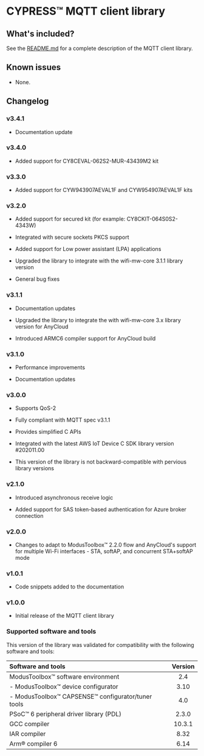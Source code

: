 # CYPRESS&trade; MQTT client library

## What's included?

See the [README.md](./README.md) for a complete description of the MQTT client library.

## Known issues

- None.

## Changelog

### v3.4.1

- Documentation update

### v3.4.0

- Added support for CY8CEVAL-062S2-MUR-43439M2 kit

### v3.3.0

- Added support for CYW943907AEVAL1F and CYW954907AEVAL1F kits

### v3.2.0

- Added support for secured kit (for example: CY8CKIT-064S0S2-4343W)

- Integrated with secure sockets PKCS support

- Added support for Low power assistant (LPA) applications

- Upgraded the library to integrate with the wifi-mw-core 3.1.1 library version

- General bug fixes


### v3.1.1
- Documentation updates

- Upgraded the library to integrate the with wifi-mw-core 3.x library version for AnyCloud

- Introduced ARMC6 compiler support for AnyCloud build


### v3.1.0
- Performance improvements

- Documentation updates


### v3.0.0
- Supports QoS-2

- Fully compliant with MQTT spec v3.1.1

- Provides simplified C APIs

- Integrated with the latest AWS IoT Device C SDK library version #202011.00

- This version of the library is not backward-compatible with pervious library versions


### v2.1.0
-  Introduced asynchronous receive logic

-  Added support for SAS token-based authentication for Azure broker connection


### v2.0.0

- Changes to adapt to ModusToolbox&trade; 2.2.0 flow and AnyCloud's support for multiple Wi-Fi interfaces - STA, softAP, and concurrent STA+softAP mode


### v1.0.1

- Code snippets added to the documentation


### v1.0.0

- Initial release of the MQTT client library


### Supported software and tools

This version of the library was validated for compatibility with the following software and tools:

| Software and tools                                             | Version |
| :---                                                           | :----:  |
| ModusToolbox&trade; software environment                       | 2.4     |
| - ModusToolbox&trade; device configurator                      | 3.10    |
| - ModusToolbox&trade; CAPSENSE&trade; configurator/tuner tools | 4.0     |
| PSoC&trade; 6 peripheral driver library (PDL)                  | 2.3.0   |
| GCC compiler                                                   | 10.3.1  |
| IAR compiler                                                   | 8.32    |
| Arm&reg; compiler 6                                            | 6.14    |
